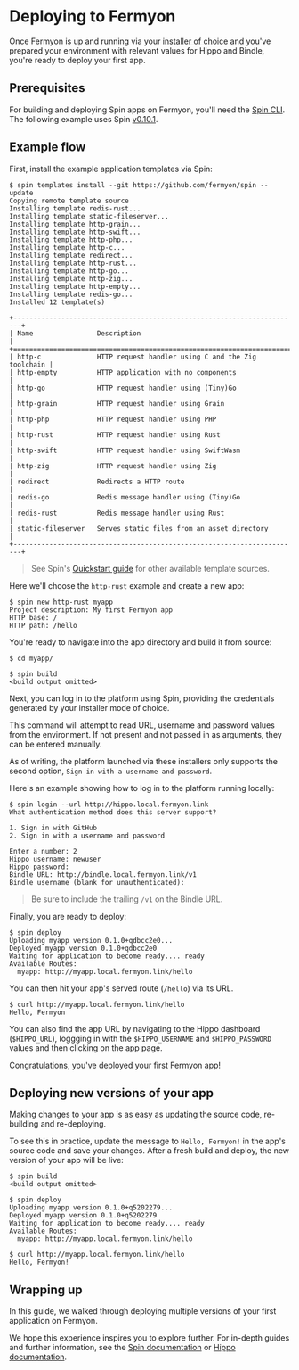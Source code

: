 # Deploying to Fermyon

Once Fermyon is up and running via your
[installer of choice](./README.md#installers) and you've prepared your
environment with relevant values for Hippo and Bindle, you're ready to deploy
your first app.

## Prerequisites

For building and deploying Spin apps on Fermyon, you'll need the
[Spin CLI](https://developer.fermyon.com/spin/quickstart). The following example uses
Spin [v0.10.1](https://github.com/fermyon/spin/releases/tag/v0.10.1).

## Example flow

First, install the example application templates via Spin:

```console
$ spin templates install --git https://github.com/fermyon/spin --update
Copying remote template source
Installing template redis-rust...
Installing template static-fileserver...
Installing template http-grain...
Installing template http-swift...
Installing template http-php...
Installing template http-c...
Installing template redirect...
Installing template http-rust...
Installing template http-go...
Installing template http-zig...
Installing template http-empty...
Installing template redis-go...
Installed 12 template(s)

+------------------------------------------------------------------------+
| Name                Description                                        |
+========================================================================+
| http-c              HTTP request handler using C and the Zig toolchain |
| http-empty          HTTP application with no components                |
| http-go             HTTP request handler using (Tiny)Go                |
| http-grain          HTTP request handler using Grain                   |
| http-php            HTTP request handler using PHP                     |
| http-rust           HTTP request handler using Rust                    |
| http-swift          HTTP request handler using SwiftWasm               |
| http-zig            HTTP request handler using Zig                     |
| redirect            Redirects a HTTP route                             |
| redis-go            Redis message handler using (Tiny)Go               |
| redis-rust          Redis message handler using Rust                   |
| static-fileserver   Serves static files from an asset directory        |
+------------------------------------------------------------------------+
```

> See Spin's
[Quickstart guide](https://developer.fermyon.com/spin/quickstart#install-a-template)
for other available template sources.

Here we'll choose the `http-rust` example and create a new app:

```console
$ spin new http-rust myapp
Project description: My first Fermyon app
HTTP base: /
HTTP path: /hello
```

You're ready to navigate into the app directory and build it from source:

```console
$ cd myapp/

$ spin build
<build output omitted>
```

Next, you can log in to the platform using Spin, providing the credentials
generated by your installer mode of choice.

This command will attempt to read URL, username and password values from the
environment. If not present and not passed in as arguments, they can be
entered manually.

As of writing, the platform launched via these installers only supports the
second option, `Sign in with a username and password`.

Here's an example showing how to log in to the platform running locally:

```
$ spin login --url http://hippo.local.fermyon.link
What authentication method does this server support?

1. Sign in with GitHub
2. Sign in with a username and password

Enter a number: 2
Hippo username: newuser
Hippo password:
Bindle URL: http://bindle.local.fermyon.link/v1
Bindle username (blank for unauthenticated):
```

> Be sure to include the trailing `/v1` on the Bindle URL.

Finally, you are ready to deploy:

```console
$ spin deploy
Uploading myapp version 0.1.0+qdbcc2e0...
Deployed myapp version 0.1.0+qdbcc2e0
Waiting for application to become ready.... ready
Available Routes:
  myapp: http://myapp.local.fermyon.link/hello
```

You can then hit your app's served route (`/hello`) via its URL.

```console
$ curl http://myapp.local.fermyon.link/hello
Hello, Fermyon
```

You can also find the app URL by navigating to the Hippo dashboard (`$HIPPO_URL`), loggging in
with the `$HIPPO_USERNAME` and `$HIPPO_PASSWORD` values and then clicking on the app page.

Congratulations, you've deployed your first Fermyon app!

## Deploying new versions of your app

Making changes to your app is as easy as updating the source code, re-building
and re-deploying.

To see this in practice, update the message to `Hello, Fermyon!` in the app's
source code and save your changes. After a fresh build and deploy, the
new version of your app will be live:

```console
$ spin build
<build output omitted>

$ spin deploy
Uploading myapp version 0.1.0+q5202279...
Deployed myapp version 0.1.0+q5202279
Waiting for application to become ready.... ready
Available Routes:
  myapp: http://myapp.local.fermyon.link/hello

$ curl http://myapp.local.fermyon.link/hello
Hello, Fermyon!
```

## Wrapping up

In this guide, we walked through deploying multiple versions of your first
application on Fermyon.

We hope this experience inspires you to explore further. For in-depth guides
and further information, see the
[Spin documentation](https://developer.fermyon.com/spin) or
[Hippo documentation](https://docs.hippofactory.dev/).